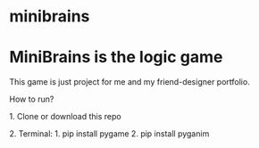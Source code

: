 # minibrains
<h1>MiniBrains is the logic game</h1>

This game is just project for me and my friend-designer portfolio.

<h>How to run?</h1>
<p>1. Clone or download this repo</p>
<p>2. Terminal: 1. pip install pygame
                2. pip install pyganim</p>
